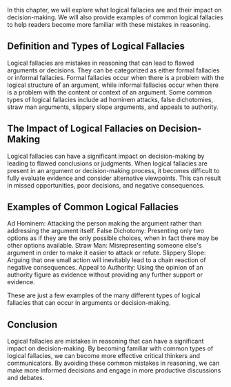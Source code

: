 
In this chapter, we will explore what logical fallacies are and their impact on decision-making. We will also provide examples of common logical fallacies to help readers become more familiar with these mistakes in reasoning.

Definition and Types of Logical Fallacies
-----------------------------------------

Logical fallacies are mistakes in reasoning that can lead to flawed arguments or decisions. They can be categorized as either formal fallacies or informal fallacies. Formal fallacies occur when there is a problem with the logical structure of an argument, while informal fallacies occur when there is a problem with the content or context of an argument. Some common types of logical fallacies include ad hominem attacks, false dichotomies, straw man arguments, slippery slope arguments, and appeals to authority.

The Impact of Logical Fallacies on Decision-Making
--------------------------------------------------

Logical fallacies can have a significant impact on decision-making by leading to flawed conclusions or judgments. When logical fallacies are present in an argument or decision-making process, it becomes difficult to fully evaluate evidence and consider alternative viewpoints. This can result in missed opportunities, poor decisions, and negative consequences.

Examples of Common Logical Fallacies
------------------------------------

Ad Hominem: Attacking the person making the argument rather than addressing the argument itself. False Dichotomy: Presenting only two options as if they are the only possible choices, when in fact there may be other options available. Straw Man: Misrepresenting someone else's argument in order to make it easier to attack or refute. Slippery Slope: Arguing that one small action will inevitably lead to a chain reaction of negative consequences. Appeal to Authority: Using the opinion of an authority figure as evidence without providing any further support or evidence.

These are just a few examples of the many different types of logical fallacies that can occur in arguments or decision-making.

Conclusion
----------

Logical fallacies are mistakes in reasoning that can have a significant impact on decision-making. By becoming familiar with common types of logical fallacies, we can become more effective critical thinkers and communicators. By avoiding these common mistakes in reasoning, we can make more informed decisions and engage in more productive discussions and debates.
